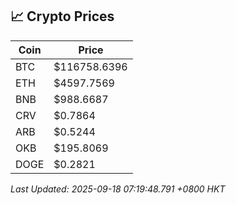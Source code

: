## 📈 Crypto Prices

| Coin | Price |
| ---- | ----- |
| BTC | $116758.6396 |
| ETH | $4597.7569 |
| BNB | $988.6687 |
| CRV | $0.7864 |
| ARB | $0.5244 |
| OKB | $195.8069 |
| DOGE | $0.2821 |

_Last Updated: 2025-09-18 07:19:48.791 +0800 HKT_